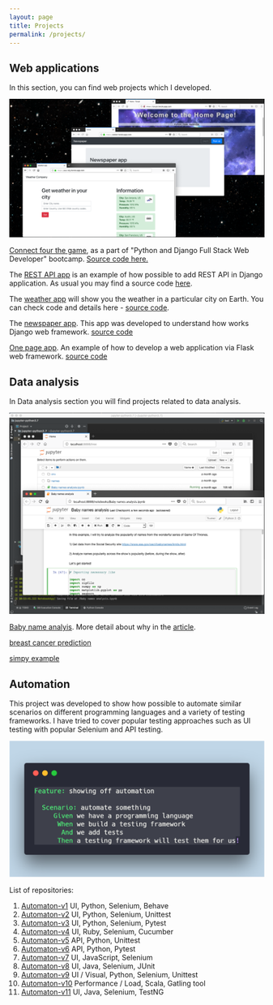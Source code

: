 ```yaml
---
layout: page
title: Projects
permalink: /projects/
---
```


Web applications
----------------
In this section, you can find web projects which I developed. <br>

![web applications](/assets/web_apps.png "Web applications") <br>

[Connect four the game](https://github.com/BurhanH/connect-four "Connect four"), as a part of "Python and Django Full Stack Web Developer" bootcamp. [Source code here.](https://github.com/BurhanH/connect-four) <br>

The [REST API app](https://django-api-test.herokuapp.com/api/v1/apiapp/ "REST API application") is an example of how possible to add REST API in Django application. As usual you may find a source code [here](https://github.com/BurhanH/api-app). <br>

The [weather app](https://aua-raiy.herokuapp.com/ "Weather application") will show you the weather in a particular city on Earth. You can check code and details here - [source code](https://github.com/BurhanH/weather-app). <br>

The [newspaper app](https://areket.herokuapp.com/ "Newspaper application"). This app was developed to understand how works Django web framework. [source code](https://github.com/BurhanH/areket) <br>

[One page app](https://torsyk.herokuapp.com/ "One page application"). An example of how to develop a web application via Flask web framework. [source code](https://github.com/BurhanH/torsyk) <br>

Data analysis
-------------
In Data analysis section you will find projects related to data analysis. <br>

![data analysis](/assets/data-analysis.png "Data Analysis") <br>

[Baby name analyis](https://github.com/BurhanH/data-analysis/blob/master/baby-names-analysis/Baby%20names%20analysis.ipynb). More detail about why in the [article](https://burhanh.github.io/2019/05/29/baby-names-analysis.html). <br>

[breast cancer prediction](https://github.com/BurhanH/data-analysis/blob/master/scikit-learn/neural_net.ipynb) <br>

[simpy example](https://github.com/BurhanH/data-analysis/blob/master/simpy/simpy_example.ipynb) <br>

Automation
----------
This project was developed to show how possible to automate similar scenarios on different programming languages and a variety of testing frameworks.
I have tried to cover popular testing approaches such as UI testing with popular Selenium and API testing.

![alt text](/assets/automaton.png "Automaton") <br>

List of repositories: <br>

1) [Automaton-v1](https://github.com/BurhanH/automaton-v1 "Automaton-v1 project") UI, Python, Selenium, Behave <br>
2) [Automaton-v2](https://github.com/BurhanH/automaton-v2 "Automaton-v2 project") UI, Python, Selenium, Unittest <br>
3) [Automaton-v3](https://github.com/BurhanH/automaton-v3 "Automaton-v3 project") UI, Python, Selenium, Pytest <br>
4) [Automaton-v4](https://github.com/BurhanH/automaton-v4 "Automaton-v4 project") UI, Ruby, Selenium, Cucumber <br>
5) [Automaton-v5](https://github.com/BurhanH/automaton-v5 "Automaton-v5 project") API, Python, Unittest <br>
6) [Automaton-v6](https://github.com/BurhanH/automaton-v6 "Automaton-v6 project") API, Python, Pytest <br>
7) [Automaton-v7](https://github.com/BurhanH/automaton-v7 "Automaton-v7 project") UI, JavaScript, Selenium <br>
8) [Automaton-v8](https://github.com/BurhanH/automaton-v8 "Automaton-v8 project") UI, Java, Selenium, JUnit <br>
9) [Automaton-v9](https://github.com/BurhanH/automaton-v9 "Automaton-v9 project") UI / Visual, Python, Selenium, Unittest <br>
10) [Automaton-v10](https://github.com/BurhanH/automaton-v10 "Automaton-v10 project") Performance / Load, Scala, Gatling tool <br>
11) [Automaton-v11](https://github.com/BurhanH/automaton-v11 "Automaton-v11 project") UI, Java, Selenium, TestNG <br>
